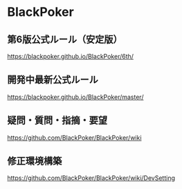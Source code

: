 # BlackPoker

## 第6版公式ルール（安定版）
https://blackpoker.github.io/BlackPoker/6th/

## 開発中最新公式ルール
https://blackpoker.github.io/BlackPoker/master/

## 疑問・質問・指摘・要望
https://github.com/BlackPoker/BlackPoker/wiki

## 修正環境構築
https://github.com/BlackPoker/BlackPoker/wiki/DevSetting
